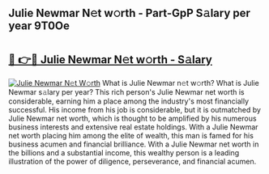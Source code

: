## Julie Newmar N𝚎t w𝚘rth - Part-GpP S𝚊lary per year 9T0Oe

# <h2><a href="http://gc0hoxi.nevu.top/?p=Julie+Newmar">🔗 👉🔴 Julie Newmar N𝚎t w𝚘rth - S𝚊lary</a></h2>

[![Julie Newmar N𝚎t W𝚘rth](https://i.imgur.com/Oavwk0R.jpeg)](http://gc0hoxi.nevu.top/?p=Julie+Newmar)
What is Julie Newmar n𝚎t w𝚘rth? What is Julie Newmar s𝚊lary per year?
This rich person's Julie Newmar net worth is considerable, earning him a place among the industry's most financially successful. His income from his job is considerable, but it is outmatched by Julie Newmar net worth, which is thought to be amplified by his numerous business interests and extensive real estate holdings. With a Julie Newmar net worth placing him among the elite of wealth, this man is famed for his business acumen and financial brilliance. With a Julie Newmar net worth in the billions and a substantial income, this wealthy person is a leading illustration of the power of diligence, perseverance, and financial acumen.
